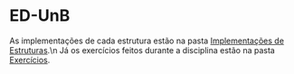 # ED-UnB
As implementações de cada estrutura estão na pasta [Implementações de Estruturas](Implementações%20de%20Estruturas).\n
Já os exercícios feitos durante a disciplina estão na pasta [Exercícios](Exercícios).
